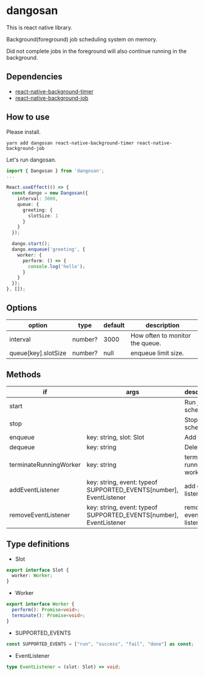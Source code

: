 # dangosan

This is react native library.

Background(foreground) job scheduling system on memory.

Did not complete jobs in the foreground will also continue running in the background.

## Dependencies

- [react-native-background-timer](https://github.com/ocetnik/react-native-background-timer)
- [react-native-background-job](https://github.com/vikeri/react-native-background-job)

## How to use

Please install.

```
yarn add dangosan react-native-background-timer react-native-background-job
```

Let's run dangosan.

```typescript
import { Dangosan } from 'dangosan';
...

React.useEffect(() => {
  const dango = new Dangosan({
    interval: 3000,
    queue: {
      greeting: {
        slotSize: 1
      }
    }
  });

  dango.start();
  dango.enqueue('greeting', {
    worker: {
      perform: () => {
        console.log('hello');
      }
    }
  });
}, []);
```

## Options

|option| type | default | description |
|------|------|---------|-------------|
|interval|number?| 3000 | How often to monitor the queue. |
|queue[key].slotSize|number?| null | enqueue limit size. |

## Methods

| if                    | args                       |               description |
|-----------------------|----------------------------|---------------------------|
|start                |                            | Run job schedule. |
|stop                |                            | Stop job schedule. |
|enqueue                | key: string, slot: Slot    | Add job. |
|dequeue                | key: string                | Delete job.  |
|terminateRunningWorker | key: string                | terminate running worker. |
|addEventListener       | key: string, event: typeof SUPPORTED_EVENTS[number], EventListener | add event listener. |
|removeEventListener    | key: string, event: typeof SUPPORTED_EVENTS[number], EventListener | remove event listener. |


## Type definitions

- Slot

```typescript
export interface Slot {
  worker: Worker;
}
```

- Worker

```typescript
export interface Worker {
  perform(): Promise<void>;
  terminate(): Promise<void>;
}
```

- SUPPORTED_EVENTS

```typescript
const SUPPORTED_EVENTS = ["run", "success", "fail", "done"] as const;
```

- EventListener

```typescript
type EventListener = (slot: Slot) => void;
```
